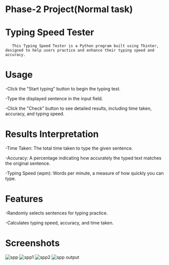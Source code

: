 # Phase-2 Project(Normal task)

# Typing Speed Tester

       This Typing Speed Tester is a Python program built using Tkinter, designed to help users practice and enhance their typing speed and accuracy.
# Usage
 
 -Click the "Start typing" button to begin the typing test.
 
 -Type the displayed sentence in the input field.
 
 -Click the "Check" button to see detailed results, including time taken, accuracy, and typing speed.

# Results Interpretation

 -Time Taken: The total time taken to type the given sentence.
 
 -Accuracy: A percentage indicating how accurately the typed text matches the original sentence.
 
 -Typing Speed (wpm): Words per minute, a measure of how quickly you can type.

# Features

 -Randomly selects sentences for typing practice.
 
 -Calculates typing speed, accuracy, and time taken.

 # Screenshots

 ![spp](https://github.com/Srivarthaniselvam/Phase-2-Normal-task/assets/151417502/d65c35b9-bd8f-446f-b948-720f0ca6054f)
 ![spp1](https://github.com/Srivarthaniselvam/Phase-2-Normal-task/assets/151417502/c9091573-f6a9-496f-8730-8321105ebcff)
 ![spp2](https://github.com/Srivarthaniselvam/Phase-2-Normal-task/assets/151417502/fe9167fb-45a0-4931-ba39-003256ced0bd)
 ![spp output](https://github.com/Srivarthaniselvam/Phase-2-Normal-task/assets/151417502/21e03ba5-9475-44ef-9640-825dc81ea5cd)



